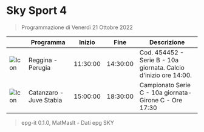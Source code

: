 # Sky Sport 4
> Programmazione di Venerdì 21 Ottobre 2022

||Programma|Inizio|Fine|Descrizione|
|---|---|---|---|---|
|![Icon](https://guidatv.sky.it/uuid/b44c7008-2b37-4cb9-b5bc-4e18bc97c4c2/cover?md5ChecksumParam=f4a60f66e75cd855a82c789cc367dc38)|Reggina - Perugia|11:30:00|14:30:00|Cod. 454452 - Serie B - 10a giornata. Calcio d&#039;inizio ore 14:00.
|![Icon](https://guidatv.sky.it/uuid/47d4f0be-9c7c-49cf-912b-4e8c4654223a/cover?md5ChecksumParam=8a759733f32177745504ccf6df869830)|Catanzaro - Juve Stabia|15:00:00|18:30:00|Campionato Serie C - 10a giornata- Girone C - Ore 17:30



 > epg-it 0.1.0, MatMasIt - Dati epg SKY